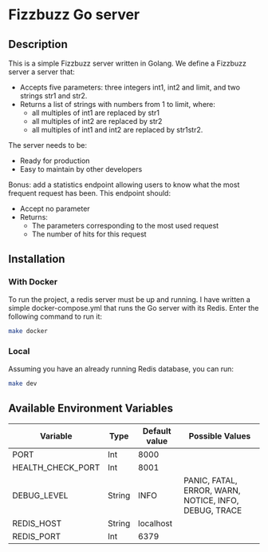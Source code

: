 # Fizzbuzz Go server
## Description
This is a simple Fizzbuzz server written in Golang.
We define a Fizzbuzz server a server that:
- Accepts five parameters: three integers int1, int2 and limit, and two strings str1 and str2.
- Returns a list of strings with numbers from 1 to limit, where:
  - all multiples of int1 are replaced by str1
  - all multiples of int2 are replaced by str2
  - all multiples of int1 and int2 are replaced by str1str2.

The server needs to be:
- Ready for production
- Easy to maintain by other developers

Bonus: add a statistics endpoint allowing users to know what the most frequent request has been.
This endpoint should:
- Accept no parameter
- Returns:
  - The parameters corresponding to the most used request
  - The number of hits for this request

## Installation
### With Docker
To run the project, a redis server must be up and running.
I have written a simple docker-compose.yml that runs the Go server with its Redis.
Enter the following command to run it:
```bash
make docker
```

### Local
Assuming you have an already running Redis database, you can run:
```bash
make dev
```

## Available Environment Variables
| Variable          | Type     | Default value | Possible Values |
|-------------------|----------|---------------|-----------------|
| PORT              | Int      | 8000          |                 |
| HEALTH_CHECK_PORT | Int      | 8001          |                 |
| DEBUG_LEVEL       | String   | INFO          | PANIC, FATAL, ERROR, WARN, NOTICE, INFO, DEBUG, TRACE |
| REDIS_HOST        | String   | localhost     |                 |
| REDIS_PORT        | Int      | 6379          |                 |

